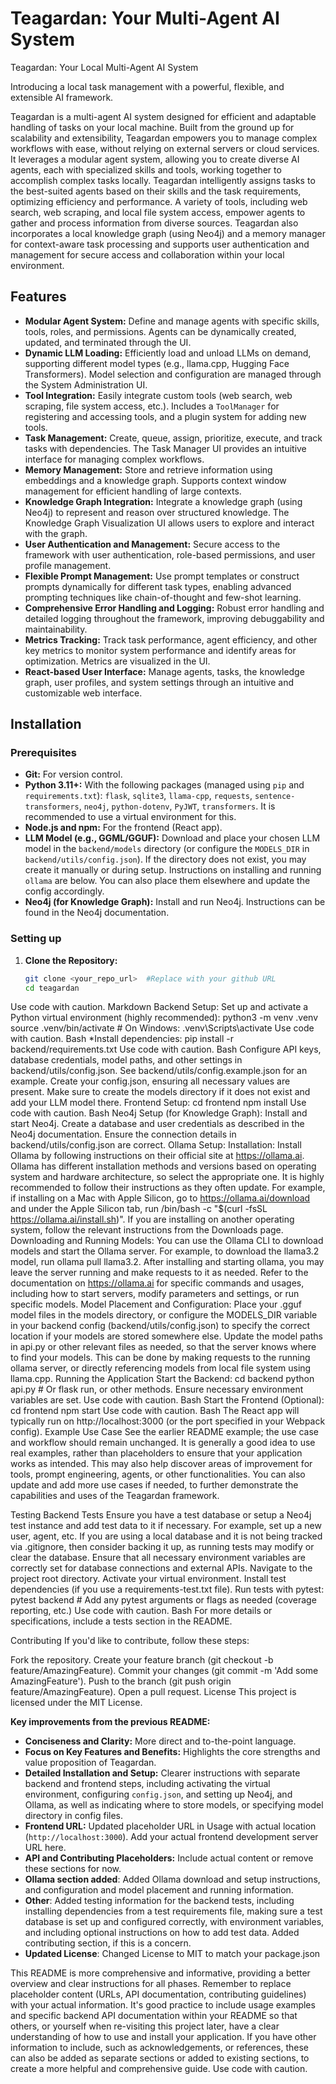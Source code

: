 # Teagardan: Your Multi-Agent AI System

Teagardan: Your Local Multi-Agent AI System

Introducing a local task management with a powerful, flexible, and extensible AI framework.

Teagardan is a multi-agent AI system designed for efficient and adaptable handling of tasks on your local machine. Built from the ground up for scalability and extensibility, Teagardan empowers you to manage complex workflows with ease, without relying on external servers or cloud services.  It leverages a modular agent system, allowing you to create diverse AI agents, each with specialized skills and tools, working together to accomplish complex tasks locally. Teagardan intelligently assigns tasks to the best-suited agents based on their skills and the task requirements, optimizing efficiency and performance. A variety of tools, including web search, web scraping, and local file system access, empower agents to gather and process information from diverse sources. Teagardan also incorporates a local knowledge graph (using Neo4j) and a memory manager for context-aware task processing and supports user authentication and management for secure access and collaboration within your local environment.


## Features

* **Modular Agent System:** Define and manage agents with specific skills, tools, roles, and permissions.  Agents can be dynamically created, updated, and terminated through the UI.
* **Dynamic LLM Loading:** Efficiently load and unload LLMs on demand, supporting different model types (e.g., llama.cpp, Hugging Face Transformers).  Model selection and configuration are managed through the System Administration UI.
* **Tool Integration:** Easily integrate custom tools (web search, web scraping, file system access, etc.).  Includes a `ToolManager` for registering and accessing tools, and a plugin system for adding new tools.
* **Task Management:**  Create, queue, assign, prioritize, execute, and track tasks with dependencies.  The Task Manager UI provides an intuitive interface for managing complex workflows.
* **Memory Management:** Store and retrieve information using embeddings and a knowledge graph. Supports context window management for efficient handling of large contexts.
* **Knowledge Graph Integration:** Integrate a knowledge graph (using Neo4j) to represent and reason over structured knowledge. The Knowledge Graph Visualization UI allows users to explore and interact with the graph.
* **User Authentication and Management:** Secure access to the framework with user authentication, role-based permissions, and user profile management.
* **Flexible Prompt Management:** Use prompt templates or construct prompts dynamically for different task types, enabling advanced prompting techniques like chain-of-thought and few-shot learning.
* **Comprehensive Error Handling and Logging:** Robust error handling and detailed logging throughout the framework, improving debuggability and maintainability.
* **Metrics Tracking:** Track task performance, agent efficiency, and other key metrics to monitor system performance and identify areas for optimization.  Metrics are visualized in the UI.
* **React-based User Interface:** Manage agents, tasks, the knowledge graph, user profiles, and system settings through an intuitive and customizable web interface.


## Installation

### Prerequisites

* **Git:** For version control.
* **Python 3.11+:**  With the following packages (managed using `pip` and `requirements.txt`):  `flask`, `sqlite3`, `llama-cpp`, `requests`, `sentence-transformers`, `neo4j`, `python-dotenv`, `PyJWT`, `transformers`.  It is recommended to use a virtual environment for this. 
* **Node.js and npm:** For the frontend (React app).
* **LLM Model (e.g., GGML/GGUF):** Download and place your chosen LLM model in the `backend/models` directory (or configure the `MODELS_DIR` in `backend/utils/config.json`). If the directory does not exist, you may create it manually or during setup. Instructions on installing and running `ollama` are below.  You can also place them elsewhere and update the config accordingly.
* **Neo4j (for Knowledge Graph):** Install and run Neo4j. Instructions can be found in the Neo4j documentation.

### Setting up

1. **Clone the Repository:**

   ```bash
   git clone <your_repo_url>  #Replace with your github URL
   cd teagardan
Use code with caution.
Markdown
Backend Setup:
Set up and activate a Python virtual environment (highly recommended):
python3 -m venv .venv
source .venv/bin/activate  # On Windows: .venv\Scripts\activate
Use code with caution.
Bash
*Install dependencies:
pip install -r backend/requirements.txt
Use code with caution.
Bash
Configure API keys, database credentials, model paths, and other settings in backend/utils/config.json. See backend/utils/config.example.json for an example. Create your config.json, ensuring all necessary values are present.
Make sure to create the models directory if it does not exist and add your LLM model there.
Frontend Setup:
cd frontend
npm install
Use code with caution.
Bash
Neo4j Setup (for Knowledge Graph):
Install and start Neo4j.
Create a database and user credentials as described in the Neo4j documentation.
Ensure the connection details in backend/utils/config.json are correct.
Ollama Setup:
Installation: Install Ollama by following instructions on their official site at https://ollama.ai. Ollama has different installation methods and versions based on operating system and hardware architecture, so select the appropriate one. It is highly recommended to follow their instructions as they often update. For example, if installing on a Mac with Apple Silicon, go to https://ollama.ai/download and under the Apple Silicon tab, run /bin/bash -c "$(curl -fsSL https://ollama.ai/install.sh)". If you are installing on another operating system, follow the relevant instructions from the Downloads page.
Downloading and Running Models: You can use the Ollama CLI to download models and start the Ollama server. For example, to download the llama3.2 model, run ollama pull llama3.2. After installing and starting ollama, you may leave the server running and make requests to it as needed. Refer to the documentation on https://ollama.ai for specific commands and usages, including how to start servers, modify parameters and settings, or run specific models.
Model Placement and Configuration: Place your .gguf model files in the models directory, or configure the MODELS_DIR variable in your backend config (backend/utils/config.json) to specify the correct location if your models are stored somewhere else. Update the model paths in api.py or other relevant files as needed, so that the server knows where to find your models. This can be done by making requests to the running ollama server, or directly referencing models from local file system using llama.cpp.
Running the Application
Start the Backend:
cd backend
python api.py  # Or flask run, or other methods.  Ensure necessary environment variables are set.
Use code with caution.
Bash
Start the Frontend (Optional):
cd frontend
npm start
Use code with caution.
Bash
The React app will typically run on http://localhost:3000 (or the port specified in your Webpack config).
Example Use Case
See the earlier README example; the use case and workflow should remain unchanged. It is generally a good idea to use real examples, rather than placeholders to ensure that your application works as intended. This may also help discover areas of improvement for tools, prompt engineering, agents, or other functionalities. You can also update and add more use cases if needed, to further demonstrate the capabilities and uses of the Teagardan framework.

Testing
Backend Tests
Ensure you have a test database or setup a Neo4j test instance and add test data to it if necessary. For example, set up a new user, agent, etc. If you are using a local database and it is not being tracked via .gitignore, then consider backing it up, as running tests may modify or clear the database. Ensure that all necessary environment variables are correctly set for database connections and external APIs.
Navigate to the project root directory.
Activate your virtual environment.
Install test dependencies (if you use a requirements-test.txt file).
Run tests with pytest:
pytest backend  # Add any pytest arguments or flags as needed (coverage reporting, etc.)
Use code with caution.
Bash
For more details or specifications, include a tests section in the README.

Contributing
If you'd like to contribute, follow these steps:

Fork the repository.
Create your feature branch (git checkout -b feature/AmazingFeature).
Commit your changes (git commit -m 'Add some AmazingFeature').
Push to the branch (git push origin feature/AmazingFeature).
Open a pull request.
License
This project is licensed under the MIT License.

**Key improvements from the previous README:**

*   **Conciseness and Clarity:** More direct and to-the-point language.
* **Focus on Key Features and Benefits:** Highlights the core strengths and value proposition of Teagardan.
* **Detailed Installation and Setup:** Clearer instructions with separate backend and frontend steps, including activating the virtual environment, configuring `config.json`, and setting up Neo4j, and Ollama, as well as indicating where to store models, or specifying model directory in config files.
* **Frontend URL:** Updated placeholder URL in Usage with actual location (`http://localhost:3000`). Add your actual frontend development server URL here.
* **API and Contributing Placeholders:** Include actual content or remove these sections for now.
* **Ollama section added**: Added Ollama download and setup instructions, and configuration and model placement and running information.
* **Other**: Added testing information for the backend tests, including installing dependencies from a test requirements file, making sure a test database is set up and configured correctly, with environment variables, and including optional instructions on how to add test data. Added contributing section, if this is a concern.
* **Updated License**: Changed License to MIT to match your package.json

This README is more comprehensive and informative, providing a better overview and clear instructions for all phases. Remember to replace placeholder content (URLs, API documentation, contributing guidelines) with your actual information. It's good practice to include usage examples and specific backend API documentation within your README so that others, or yourself when re-visiting this project later, have a clear understanding of how to use and install your application. If you have other information to include, such as acknowledgements, or references, these can also be added as separate sections or added to existing sections, to create a more helpful and comprehensive guide.
Use code with caution.
